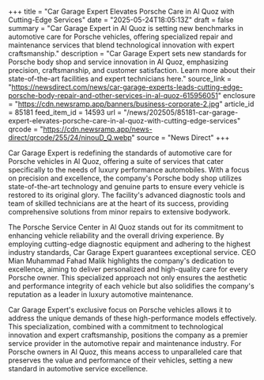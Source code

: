 +++
title = "Car Garage Expert Elevates Porsche Care in Al Quoz with Cutting-Edge Services"
date = "2025-05-24T18:05:13Z"
draft = false
summary = "Car Garage Expert in Al Quoz is setting new benchmarks in automotive care for Porsche vehicles, offering specialized repair and maintenance services that blend technological innovation with expert craftsmanship."
description = "Car Garage Expert sets new standards for Porsche body shop and service innovation in Al Quoz, emphasizing precision, craftsmanship, and customer satisfaction. Learn more about their state-of-the-art facilities and expert technicians here."
source_link = "https://newsdirect.com/news/car-garage-experts-leads-cutting-edge-porsche-body-repair-and-other-services-in-al-quoz-615956051"
enclosure = "https://cdn.newsramp.app/banners/business-corporate-2.jpg"
article_id = 85181
feed_item_id = 14593
url = "/news/202505/85181-car-garage-expert-elevates-porsche-care-in-al-quoz-with-cutting-edge-services"
qrcode = "https://cdn.newsramp.app/news-direct/qrcode/255/24/ninouD_Q.webp"
source = "News Direct"
+++

<p>Car Garage Expert is redefining the standards of automotive care for Porsche vehicles in Al Quoz, offering a suite of services that cater specifically to the needs of luxury performance automobiles. With a focus on precision and excellence, the company's Porsche body shop utilizes state-of-the-art technology and genuine parts to ensure every vehicle is restored to its original glory. The facility's advanced diagnostic tools and team of skilled technicians are at the heart of its success, providing comprehensive solutions from minor repairs to extensive bodywork.</p><p>The Porsche Service Center in Al Quoz stands out for its commitment to enhancing vehicle reliability and the overall driving experience. By employing cutting-edge diagnostic equipment and adhering to the highest industry standards, Car Garage Expert guarantees exceptional service. CEO Mian Muhammad Fahad Malik highlights the company's dedication to excellence, aiming to deliver personalized and high-quality care for every Porsche owner. This specialized approach not only ensures the aesthetic and performance integrity of each vehicle but also solidifies the company's reputation as a leader in luxury automotive maintenance.</p><p>Car Garage Expert's exclusive focus on Porsche vehicles allows it to address the unique demands of these high-performance models effectively. This specialization, combined with a commitment to technological innovation and expert craftsmanship, positions the company as a premier service provider in the automotive repair and maintenance industry. For Porsche owners in Al Quoz, this means access to unparalleled care that preserves the value and performance of their vehicles, setting a new standard in automotive service excellence.</p>